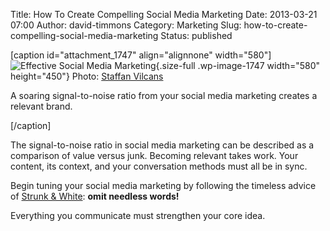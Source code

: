 Title: How To Create Compelling Social Media Marketing
Date: 2013-03-21 07:00
Author: david-timmons
Category: Marketing
Slug: how-to-create-compelling-social-media-marketing
Status: published

\[caption id="attachment\_1747" align="alignnone"
width="580"\]![Effective Social Media
Marketing](http://david.timmons.io/wp-content/uploads/2013/03/how-to-create-compelling-social-media-marketing0.jpg "How To Create Compelling Social Media Marketing"){.size-full
.wp-image-1747 width="580" height="450"} Photo: [Staffan
Vilcans](http://www.flickr.com/photos/liftarn/1438863938/ "SAAB B-engine by Staffan Vilcans")

A soaring signal-to-noise ratio from your social media marketing creates
a relevant brand.

\[/caption\]

The signal-to-noise ratio in social media marketing can be described as
a comparison of value versus junk. Becoming relevant takes work. Your
content, its context, and your conversation methods must all be in sync.

Begin tuning your social media marketing by following the timeless
advice of [Strunk &
White](http://www.nytimes.com/2009/04/22/books/22elem.html?_r=0 "Click here to read more about Strunk & White and 'The Elements of Style'."):
**omit needless words!**

Everything you communicate must strengthen your core idea.
